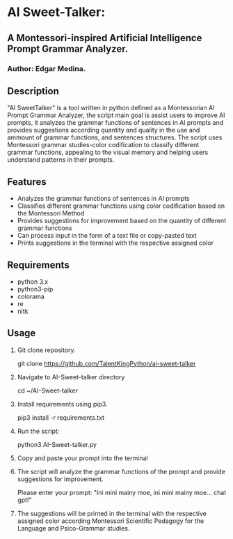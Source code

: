 # AI Sweet-Talker:
## A Montessori-inspired Artificial Intelligence Prompt Grammar Analyzer.
### Author: Edgar Medina.

## Description

"AI SweetTalker" is a tool written in python defined as a Montessorian AI Prompt Grammar Analyzer, the script main goal is assist users to improve AI prompts, it analyzes the grammar functions of sentences in AI prompts and provides suggestions according quantity and quality in the use and ammount of grammar functions, and sentences structures. The script uses Montessori grammar studies-color codification to classify different grammar functions, appealing to the visual memory and helping users understand patterns in their prompts. 

## Features

- Analyzes the grammar functions of sentences in AI prompts
- Classifies different grammar functions using color codification based on the Montessori Method
- Provides suggestions for improvement based on the quantity of different grammar functions
- Can process input in the form of a text file or copy-pasted text
- Prints suggestions in the terminal with the respective assigned color 

## Requirements

- python 3.x
- python3-pip
- colorama 
- re 
- nltk

## Usage

1. Git clone repository.

	git clone https://github.com/TalentKingPython/ai-sweet-talker

2. Navigate to AI-Sweet-talker directory

	cd ~/AI-Sweet-talker

3. Install requirements using pip3.

	pip3 install -r requirements.txt

4.  Run the script:

	python3 AI-Sweet-talker.py 

5. Copy and paste your prompt into the terminal

5. The script will analyze the grammar functions of the prompt and provide suggestions for improvement.

	Please enter your prompt: "Ini mini mainy moe, ini mini mainy moe... chat gpt!" 

6. The suggestions will be printed in the terminal with the respective assigned color according Montessori Scientific Pedagogy for the Language and Psico-Grammar studies.
